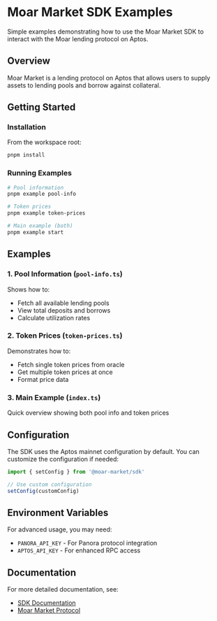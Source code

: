 # Moar Market SDK Examples

Simple examples demonstrating how to use the Moar Market SDK to interact with the Moar lending protocol on Aptos.

## Overview

Moar Market is a lending protocol on Aptos that allows users to supply assets to lending pools and borrow against collateral.

## Getting Started

### Installation

From the workspace root:
```bash
pnpm install
```

### Running Examples

```bash
# Pool information
pnpm example pool-info

# Token prices
pnpm example token-prices

# Main example (both)
pnpm example start
```

## Examples

### 1. Pool Information (`pool-info.ts`)
Shows how to:
- Fetch all available lending pools
- View total deposits and borrows
- Calculate utilization rates

### 2. Token Prices (`token-prices.ts`)
Demonstrates how to:
- Fetch single token prices from oracle
- Get multiple token prices at once
- Format price data

### 3. Main Example (`index.ts`)
Quick overview showing both pool info and token prices

## Configuration

The SDK uses the Aptos mainnet configuration by default. You can customize the configuration if needed:

```typescript
import { setConfig } from '@moar-market/sdk'

// Use custom configuration
setConfig(customConfig)
```

## Environment Variables

For advanced usage, you may need:
- `PANORA_API_KEY` - For Panora protocol integration
- `APTOS_API_KEY` - For enhanced RPC access

## Documentation

For more detailed documentation, see:
- [SDK Documentation](../packages/sdk/README.md)
- [Moar Market Protocol](https://moar.market)
